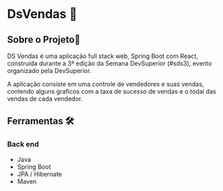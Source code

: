# DsVendas 📑

 
## Sobre o Projeto📖

DS Vendas é uma aplicação full stack web, Spring Boot com React, construída durante a 3ª edição da Semana DevSuperior (#sds3), evento organizado pela DevSuperior.

A aplicação consiste em uma controle de vendedores e suas vendas, contendo alguns graficos com a taxa de sucesso
de vendas e o todal das vendas de cada vendedor.

## Ferramentas 🛠

### Back end

- Java
- Spring Boot
- JPA / Hibernate
- Maven
